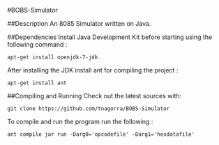 #BOBS-Simulator

##Description
An 8085 Simulator written on Java.

##Dependencies
Install Java Development Kit before starting using the following command :

    apt-get install openjdk-7-jdk

After installing the JDK install ant for compiling the project :

    apt-get install ant

##Compiling and Running
Check out the latest sources with:

    git clone https://github.com/tnagorra/BOBS-Simulator

To compile and run the program run the following :

    ant compile jar run -Darg0='opcodefile' -Darg1='hexdatafile'


